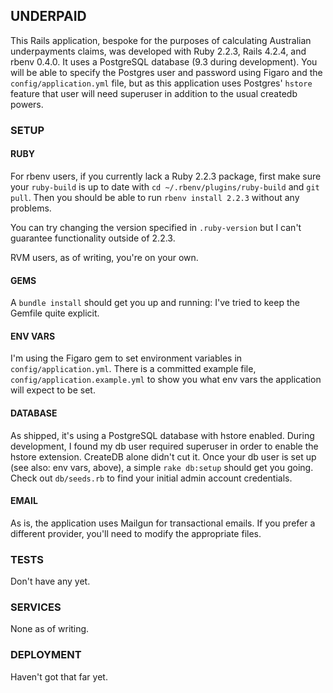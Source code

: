 ## UNDERPAID

This Rails application, bespoke for the purposes of calculating Australian underpayments claims, was developed with Ruby 2.2.3, Rails 4.2.4, and rbenv 0.4.0. It uses a PostgreSQL database (9.3 during development). You will be able to specify the Postgres user and password using Figaro and the `config/application.yml` file, but as this application uses Postgres' `hstore` feature that user will need superuser in addition to the usual createdb powers.


### SETUP

#### RUBY

For rbenv users, if you currently lack a Ruby 2.2.3 package, first make sure your `ruby-build` is up to date with `cd ~/.rbenv/plugins/ruby-build` and `git pull`. Then you should be able to run `rbenv install 2.2.3` without any problems.

You can try changing the version specified in `.ruby-version` but I can't guarantee functionality outside of 2.2.3.

RVM users, as of writing, you're on your own.

#### GEMS

A `bundle install` should get you up and running: I've tried to keep the Gemfile quite explicit.

#### ENV VARS

I'm using the Figaro gem to set environment variables in `config/application.yml`. There is a committed example file, `config/application.example.yml` to show you what env vars the application will expect to be set.

#### DATABASE

As shipped, it's using a PostgreSQL database with hstore enabled. During development, I found my db user required superuser in order to enable the hstore extension. CreateDB alone didn't cut it. Once your db user is set up (see also: env vars, above), a simple `rake db:setup` should get you going. Check out `db/seeds.rb` to find your initial admin account credentials.

#### EMAIL

As is, the application uses Mailgun for transactional emails. If you prefer a different provider, you'll need to modify the appropriate files.


### TESTS

Don't have any yet.


### SERVICES

None as of writing.


### DEPLOYMENT

Haven't got that far yet.
